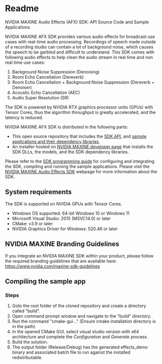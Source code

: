 # Readme

NVIDIA MAXINE Audio Effects (AFX) SDK: API Source Code and Sample Applications

NVIDIA MAXINE AFX SDK provides various audio effects for broadcast use cases with real-time audio processing. Recordings of speech made outside of a recording studio can contain a lot of background noise, which causes the speech to be garbled and difficult to understand. This SDK comes with following audio effects to help clean the audio stream in real time and non real time use cases:
1. Background Noise Suppression (Denoising)
2. Room Echo Cancellation  (Dereverb)
3. Room Echo Cancellation + Background Noise Suppression (Dereverb + Denoiser)
4. Acoustic Echo Cancellation (AEC)
5. Audio Super Resolution (SR)

The SDK is powered by NVIDIA RTX graphics processor units (GPUs) with Tensor Cores, thus the algorithm throughput is greatly accelerated, and the latency is reduced.

NVIDIA MAXINE AFX SDK is distributed in the following parts:

-  This open source repository that includes the [SDK API](https://github.com/NVIDIA/MAXINE-AFX-SDK/tree/v1.3.0/nvafx), and [sample applications and their dependency libraries](https://github.com/NVIDIA/MAXINE-AFX-SDK/tree/v1.3.0/samples).
- An installer hosted on [NVIDIA MAXINE developer page](https://www.nvidia.com/broadcast-sdk-resources) that installs the SDK DLLs, the models, and the SDK dependency libraries.

Please refer to the [SDK programming guide](https://github.com/NVIDIA/MAXINE-AFX-SDK/blob/v1.0/NVIDIA%20Audio%20Effects%20SDK%20Programming%20Guide.pdf) for configuring and integrating the SDK, compiling and running the sample applications. Please visit the [NVIDIA MAXINE Audio Effects SDK](https://developer.nvidia.com/maxine-getting-started) webpage for more information about the SDK.

## System requirements
The SDK is supported on NVIDIA GPUs with Tensor Cores.
* Windows OS supported: 64-bit Windows 10 or Windows 11
* Microsoft Visual Studio: 2015 (MSVC14.0) or later
* CMake: v3.9 or later
* NVIDIA Graphics Driver for Windows: 520.46 or later

##  NVIDIA MAXINE Branding Guidelines

If you integrate an NVIDIA MAXINE SDK within your product, please follow the required branding guidelines that are available here:
https://www.nvidia.com/maxine-sdk-guidelines

## Compiling the sample app

### Steps
1. Goto the root folder of the cloned repository and create a directory called "build".
2. Open command prompt window and navigate to the "build" directory.
3. Run the command "cmake-gui .." (Ensure cmake installation directory is in the path)
4. In the opened CMake GUI, select visual studio version with x64 architecture and complete the _Configuration_ and _Generate_ process.
5. Build the solution.
6. The output folder (Release/Debug) has the generated effects_demo binary and associated batch file to run against the installed redistributable.
